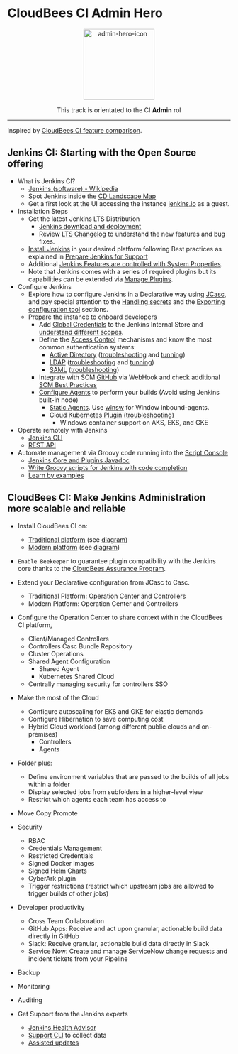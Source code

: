 # CloudBees CI Admin Hero

<p align="center">
  <img alt="admin-hero-icon" src="https://www.jenkins.io/images/logos/jenkins-is-the-way/jenkins-is-the-way.png" height="160" />
  <p align="center">This track is orientated to the CI <strong>Admin</strong> rol</p>
</p>

---

Inspired by [CloudBees CI feature comparison](https://docs.cloudbees.com/docs/cloudbees-ci/latest/feature-definition).

## Jenkins CI: Starting with the Open Source offering

* What is Jenkins CI?
  * [Jenkins (software) - Wikipedia](https://en.wikipedia.org/wiki/Jenkins_(software))
  * Spot Jenkins inside the [CD Landscape Map](https://landscape.cd.foundation/)
  * Get a first look at the UI accessing the instance [jenkins.io](https://ci.jenkins.io/) as a guest.
* Installation Steps
  * Get the latest Jenkins LTS Distribution
    * [Jenkins download and deployment](https://www.jenkins.io/download/)
    * Review [LTS Changelog](https://www.jenkins.io/changelog-stable/) to understand the new features and bug fixes.
  * [Install Jenkins](https://www.jenkins.io/doc/book/installing/) in your desired platform following Best practices as explained in [Prepare Jenkins for Support](https://docs.cloudbees.com/docs/cloudbees-ci-kb/latest/best-practices/prepare-jenkins-for-support)
  * Additional [Jenkins Features are controlled with System Properties](https://www.jenkins.io/doc/book/managing/system-properties/).
  * Note that Jenkins comes with a series of required plugins but its capabilities can be extended via [Manage Plugins](https://www.jenkins.io/doc/book/managing/plugins/).
* Configure Jenkins
  * Explore how to configure Jenkins in a Declarative way using [JCasc](https://github.com/jenkinsci/configuration-as-code-plugin), and pay special attention to the [Handling secrets](https://github.com/jenkinsci/configuration-as-code-plugin/blob/master/docs/features/secrets.adoc) and the [Exporting configuration tool](https://github.com/jenkinsci/configuration-as-code-plugin/blob/master/docs/features/configExport.md) sections.
  * Prepare the instance to onboard developers
    * Add [Global Credentials](https://www.jenkins.io/doc/book/using/using-credentials/#adding-new-global-credentials) to the Jenkins Internal Store and [understand different scopes](https://github.com/jenkinsci/credentials-plugin/blob/master/docs/user.adoc#credentials-scopes).
    * Define the [Access Control](https://www.jenkins.io/doc/book/security/managing-security/#access-control) mechanisms and know the most common authentication systems:
      * [Active Directory](https://plugins.jenkins.io/active-directory/) ([troubleshooting](https://docs.cloudbees.com/docs/cloudbees-ci-kb/latest/troubleshooting-guides/cannot-make-my-ad-configuration-to-work) and [tunning](https://docs.cloudbees.com/docs/cloudbees-ci-kb/latest/troubleshooting-guides/the-log-in-with-ad-plugin-is-very-slow))
      * [LDAP](https://plugins.jenkins.io/ldap/) ([troubleshooting](https://docs.cloudbees.com/docs/cloudbees-ci-kb/latest/troubleshooting-guides/cannot-make-my-ldap-configuration-to-work) and [tunning](https://docs.cloudbees.com/docs/cloudbees-ci-kb/latest/troubleshooting-guides/the-log-in-with-ldap-plugin-is-very-slow))
      * [SAML](https://plugins.jenkins.io/saml/) ([troubleshooting](https://github.com/jenkinsci/saml-plugin/blob/main/doc/TROUBLESHOOTING.md))
    * Integrate with SCM [GitHub](https://docs.cloudbees.com/docs/cloudbees-ci-kb/latest/client-and-managed-masters/github-webhook-configuration) via WebHook and check additional [SCM Best Practices](https://docs.cloudbees.com/docs/cloudbees-ci-kb/latest/best-practices/scm-best-practices)
    * [Configure Agents](https://www.jenkins.io/doc/book/managing/nodes/#managing-nodes) to perform your builds (Avoid using Jenkins built-in node)
      * [Static Agents](https://docs.cloudbees.com/docs/cloudbees-ci/latest/cloud-admin-guide/agents#static-agents). Use [winsw](https://github.com/winsw/winsw) for Window inbound-agents.
      * Cloud [Kubernetes Plugin](https://plugins.jenkins.io/kubernetes/) ([troubleshooting](https://docs.cloudbees.com/docs/cloudbees-ci-kb/latest/required-data/required-data-kubernetes-cloud))
        * Windows container support on AKS, EKS, and GKE
* Operate remotely with Jenkins
  * [Jenkins CLI](https://www.jenkins.io/doc/book/managing/cli/)
  * [REST API](https://www.jenkins.io/doc/book/using/remote-access-api/)
* Automate management via Groovy code running into the [Script Console](https://www.jenkins.io/doc/book/managing/script-console/)
  * [Jenkins Core and Plugins Javadoc](https://javadoc.jenkins.io/)
  * [Write Groovy scripts for Jenkins with code completion](https://www.mdoninger.de/2011/11/07/write-groovy-scripts-for-jenkins-with-code-completion.html)
  * [Learn by examples](https://www.jenkins.io/doc/book/managing/script-console/#example-groovy-scripts)

## CloudBees CI: Make Jenkins Administration more scalable and reliable

* Install CloudBees CI on:
  * [Traditional platform](https://docs.cloudbees.com/docs/cloudbees-ci/latest/architecture/ci-trad) (see [diagram](https://docs.cloudbees.com/docs/cloudbees-ci/latest/architecture/_images/cloudbees-ci-traditional-arch.574b6fc.svg))
  * [Modern platform](https://docs.cloudbees.com/docs/cloudbees-ci/latest/architecture/ci-cloud) (see [diagram](https://docs.cloudbees.com/docs/cloudbees-ci/latest/architecture/_images/k8s-ci-architecture.31527cd.svg))

* `Enable Beekeeper` to guarantee plugin compatibility with the Jenkins core thanks to the [CloudBees Assurance Program](https://docs.cloudbees.com/docs/admin-resources/latest/assurance-program/).

* Extend your Declarative configuration from JCasc to Casc.
  * Traditional Platform: Operation Center and Controllers
  * Modern Platform: Operation Center and Controllers

* Configure the Operation Center to share context within the CloudBees CI platform,
  * Client/Managed Controllers
  * Controllers Casc Bundle Repository
  * Cluster Operations
  * Shared Agent Configuration
    * Shared Agent
    * Kubernetes Shared Cloud
  * Centrally managing security for controllers SSO

* Make the most of the Cloud
  * Configure autoscaling for EKS and GKE for elastic demands
  * Configure Hibernation to save computing cost
  * Hybrid Cloud workload (among different public clouds and on-premises)
    * Controllers
    * Agents

* Folder plus:
  * Define environment variables that are passed to the builds of all jobs within a folder
  * Display selected jobs from subfolders in a higher-level view
  * Restrict which agents each team has access to

* Move Copy Promote

* Security
  * RBAC
  * Credentials Management
  * Restricted Credentials
  * Signed Docker images
  * Signed Helm Charts
  * CyberArk plugin
  * Trigger restrictions (restrict which upstream jobs are allowed to trigger builds of other jobs)

* Developer productivity
  * Cross Team Collaboration
  * GitHub Apps: Receive and act upon granular, actionable build data directly in GitHub
  * Slack: Receive granular, actionable build data directly in Slack
  * Service Now: Create and manage ServiceNow change requests and incident tickets from your Pipeline

* Backup
* Monitoring
* Auditing

* Get Support from the Jenkins experts
  * [Jenkins Health Advisor](https://plugins.jenkins.io/cloudbees-jenkins-advisor/)
  * [Support CLI](https://docs.cloudbees.com/docs/cbsupport/latest/) to collect data
  * [Assisted updates](https://docs.cloudbees.com/docs/cloudbees-ci-kb/latest/required-data/required-data-upgrade-a-jenkins-instance)